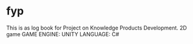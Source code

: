 # fyp
This is as log book for Project on Knowledge Products Development.
2D game 
GAME ENGINE: UNITY
LANGUAGE: C#
